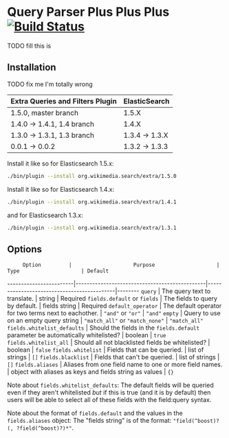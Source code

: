 Query Parser Plus Plus Plus [![Build Status](https://integration.wikimedia.org/ci/buildStatus/icon?job=search-query_string_plus_plus_plus)](https://integration.wikimedia.org/ci/job/search-query_string_plus_plus_plus)
===========================

TODO fill this is

Installation
------------

TODO fix me I'm totally wrong

| Extra Queries and Filters Plugin |  ElasticSearch  |
|----------------------------------|-----------------|
| 1.5.0, master branch             | 1.5.X           |
| 1.4.0 -> 1.4.1, 1.4 branch       | 1.4.X           |
| 1.3.0 -> 1.3.1, 1.3 branch       | 1.3.4 -> 1.3.X  |
| 0.0.1 -> 0.0.2                   | 1.3.2 -> 1.3.3  |

Install it like so for Elasticsearch 1.5.x:
```bash
./bin/plugin --install org.wikimedia.search/extra/1.5.0
```

Install it like so for Elasticsearch 1.4.x:
```bash
./bin/plugin --install org.wikimedia.search/extra/1.4.1
```

and for Elasticsearch 1.3.x:
```bash
./bin/plugin --install org.wikimedia.search/extra/1.3.1
```

Options
-------
         Option         |                    Purpose                    |                    Type                    | Default
------------------------|-----------------------------------------------|--------------------------------------------|--------
```query```             | The query text to translate.                  | string                                     | Required
```fields.default``` or ```fields``` | The fields to query by default.  | fields string                              | Required
```default_operator```  | The default operator for two terms next to eachother. | ```"and"``` or ```"or"```          | ```"and"```
```empty```             | Query to use on an empty query string         | ```"match_all"``` or ```"match_none"```    | ```"match_all"```
```fields.whitelist_defaults``` | Should the fields in the ```fields.default``` parameter be automatically whitelisted? | boolean | ```true```
```fields.whitelist_all``` | Should all not blacklisted fields be whitelisted? | boolean                             | ```false```
```fields.whitelist```  | Fields that can be queried.                   | list of strings                            | ```[]```
```fields.blacklist```  | Fields that can't be queried.                 | list of strings                            | ```[]```
```fields.aliases```    | Aliases from one field name to one or more field names. | object with aliases as keys and fields string as values | ```{}```


Note about ```fields.whitelist_defaults```: The default fields will be queried
even if they aren't whitelisted _but_ if this is true (and it is by default)
then users will be able to select all of these fields with the field:query
syntax.

Note about the format of ```fields.default``` and the values in the
```fields.aliases``` object: The "fields string" is of the format:
```"field(^boost)?(, ?field(^boost)?)*"```.
